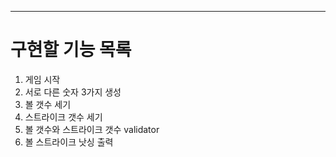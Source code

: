 ---

# 구현할 기능 목록
1. 게임 시작
2. 서로 다른 숫자 3가지 생성
3. 볼 갯수 세기
4. 스트라이크 갯수 세기
4. 볼 갯수와 스트라이크 갯수 validator
5. 볼 스트라이크 낫싱 출력
